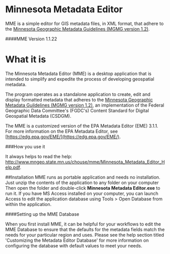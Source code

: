 Minnesota Metadata Editor
==========

MME is a simple editor for GIS metadata files, in XML format, that adhere to the [Minnesota Geographic Metadata Guidelines (MGMG version 1.2)](http://www.mngeo.state.mn.us/committee/standards/mgmg/metadata.htm). 

####MME Version
    1.1.22

What it is
==========
The Minnesota Metadata Editor (MME) is a desktop application that is intended to simplify and expedite the process of developing geospatial metadata.  

The program operates as a standalone application to create, edit and display formatted metadata that adheres to the [Minnesota Geographic Metadata Guildelines (MGMG version 1.2)](http://www.mngeo.state.mn.us/committee/standards/mgmg/metadata.htm), an implementation of the Federal Geographic Data Committee's (FGDC's) Content Standard for Digital Geospatial Metadata (CSDGM).  

The MME is a customized version of the EPA Metadata Editor (EME) 3.1.1.  For more information on the EPA Metadata Editor, see [https://edg.epa.gov/EME/](https://edg.epa.gov/EME/). 

###How you use it

It always helps to read the help: http://www.mngeo.state.mn.us/chouse/mme/Minnesota_Metadata_Editor_Help.pdf.

##Installation
MME runs as portable application and needs no installation. Just unzip the contents of the application to any folder on your computer Then open the folder and double-click **Minnesota Metadata Editor.exe** to run it. If you have MS Access installed on your computer, you can launch Access to edit the application database using Tools > Open Database from within the application. 

####Setting up the MME Database

When you first install MME, it can be helpful for your workflows to edit the MME Database to ensure that the defaults for the metadata fields match the needs for your particular region and uses. Please see the help section titled 'Customizing the Metadata Editor Database' for more information on configuring the database with default values to meet your needs. 


